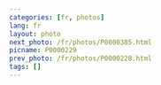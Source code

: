 ```yaml
---
categories: [fr, photos]
lang: fr
layout: photo
next_photo: /fr/photos/P0000385.html
picname: P0000229
prev_photo: /fr/photos/P0000228.html
tags: []
---
```

